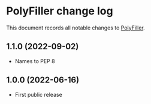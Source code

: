 # PolyFiller change log

This document records all notable changes to
[PolyFiller](https://github.com/Genzo4/polyfiller).

## 1.1.0 (2022-09-02)

- Names to PEP 8

## 1.0.0 (2022-06-16)

- First public release
